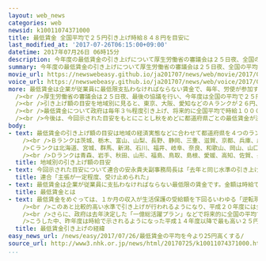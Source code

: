 ```yaml
---
layout: web_news
categories: web
newsid: k10011074371000
title: 最低賃金 全国平均で２５円引き上げ時給８４８円を目安に
last_modified_at: '2017-07-26T06:15:00+09:00'
datetime: 2017年07月26日 06時15分
description: 今年度の最低賃金の引き上げについて厚生労働省の審議会は２５日夜、全国の平均で２５円引き上げて時給８４８円とする目安を示しました。２５円は過去最大の上げ幅となった昨年度の実績と同じ金額で２年続けての大幅な引き上げとなります。
summary: 今年度の最低賃金の引き上げについて厚生労働省の審議会は２５日夜、全国の平均で２５円引き上げて時給８４８円とする目安を示しました。２５円は過去最大の上げ幅となった昨年度の実績と同じ金額で２年続けての大幅な引き上げとなります。
movie_url: https://newswebeasy.github.io/ja201707/news/web/movie/2017/07/26/k10011074371000.mp4
voice_url: https://newswebeasy.github.io/ja201707/news/web/voice/2017/07/26/k10011074371000.mp3
more: 最低賃金は企業が従業員に最低限支払わなければならない賃金で、毎年、労使が参加する厚生労働省の審議会で引き上げ額の目安を示し、それをもとに都道府県ごとに決められています。現在は全国の平均で時給８２３円となっています。<br
  /><br />厚生労働省の審議会は２５日夜、最後の協議を行い、今年度は全国の平均で２５円引き上げ、時給８４８円とする目安を示しました。<br />２５円の引き上げは、最低賃金が時給で示されるようになった平成１４年度以降最大の上げ幅となった昨年度の実績と同じ金額で２年連続の大幅な引き上げとなります。<br
  /><br />引き上げ額の目安を地域別に見ると、東京、大阪、愛知などのＡランクが２６円、京都、兵庫、広島などのＢランクが２５円、北海道、宮城、福岡などのＣランクが２４円、青森、愛媛、沖縄などのＤランクが２２円ととなっています。<br
  /><br />最低賃金について政府は毎年３％程度引き上げ、将来的に全国平均で時給１０００円とする目標を掲げていて、今回は経営者側がこうした目標どおり大幅な引き上げを認める形で決着しました。<br
  /><br />今後は、今回示された目安をもとにことし秋をめどに都道府県ごとの最低賃金が決められることになっています。
body:
- text: 最低賃金の引き上げ額の目安は地域の経済実態などに合わせて都道府県を４つのランクに分けて示されます。<br /><br />Ａランクは埼玉、千葉、東京、神奈川、愛知、大阪の６つの都府県で、引き上げの目安は２６円とされました。<br
    /><br />Ｂランクは茨城、栃木、富山、山梨、長野、静岡、三重、滋賀、京都、兵庫、広島の１１の府と県で、引き上げ額の目安は２５円とされました。<br /><br
    />Ｃランクは北海道、宮城、群馬、新潟、石川、福井、岐阜、奈良、和歌山、岡山、山口、徳島、香川、福岡の１４の道と県で、引き上げ額の目安は２４円とされました。<br
    /><br />Ｄランクは青森、岩手、秋田、山形、福島、鳥取、島根、愛媛、高知、佐賀、長崎、熊本、大分、宮崎、鹿児島、沖縄の１６の県で、引き上げ額の目安は２２円とされています。
  title: 地域別の引き上げ額の目安
- text: 今回示された目安について連合の安永貴夫副事務局長は「去年と同じ水準の引き上げ額を確保でき、連合の主張が一定程度、受け止められたと考えている。一方で、連合が掲げる『すべての都道府県で３年以内に時給８００円を上回る』という目標を達成するにはまだ上げ幅が足りないので、今後、さらなる引き上げを求めて努力していきたい」と話していました。
  title: 連合「主張が一定程度、受け止められた」
- text: 最低賃金は企業が従業員に支払わなければならない最低限の賃金です。金額は時給で示され、企業が守らなかった場合は、罰則が科せられます。<br />厚生労働省の審議会で引き上げ額の目安が示されたあと、都道府県ごとに労使による協議が行われ、最終的な金額が決定します。
  title: 最低賃金とは
- text: 最低賃金をめぐっては、１か月の収入が生活保護の受給額を下回るいわゆる「逆転現象」が問題となり、１０年前、生活保護の水準に配慮して最低賃金を決めるよう法律が改正されました。<br
    /><br />このあと比較的高い水準で引き上げが行われるようになり、平成２０年度には全国平均の時給が７０３円と初めて７００円を超えました。そして、平成２６年度には７８０円になり、初めてすべての都道府県で生活保護との逆転現象が解消されました。<br
    /><br />さらに、政府は去年決定した「一億総活躍プラン」などで将来的に全国の平均で１０００円に達するよう、毎年３％程度引き上げていくという目標を掲げています。<br
    />こうした中、昨年度は時給で示されるようになった平成１４年度以降で最も高い２５円の引き上げが行われ、全国の平均は時給８２３円となりました。そして今回も昨年度の実績と同じ２５円引き上げるという目安が示されました。
  title: 最低賃金引き上げの経緯
easy_news_url: /news/easy/2017/07/26/最低賃金の平均を今より25円高くする/
source_url: http://www3.nhk.or.jp/news/html/20170725/k10011074371000.html
...
```

